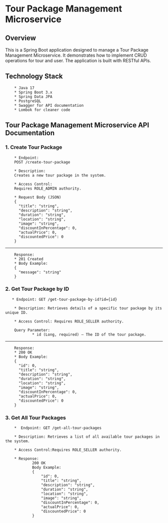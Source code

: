 # **Tour Package Management Microservice**

## **Overview**
This is a Spring Boot application designed to manage a Tour Package Management Microservice. 
It demonstrates how to implement CRUD operations for tour and user.
The application is built with RESTful APIs.

## **Technology Stack**
        * Java 17
        * Spring Boot 3.x
        * Spring Data JPA
        * PostgreSQL
        * Swagger for API documentation
        * Lombok for cleaner code
## Tour Package Management Microservice API Documentation 
### **1. Create Tour Package**

        * Endpoint:
        POST /create-tour-package

        * Description:
        Creates a new tour package in the system.

        * Access Control:
        Requires ROLE_ADMIN authority.

        * Request Body (JSON)
        {
          "title": "string",
          "description": "string",
          "duration": "string",
          "location": "string",
          "image": "string",
          "discountInPercentage": 0,
          "actualPrice": 0,
          "discountedPrice": 0
        }
---------------------------------------------------------
        Response:
        * 201 Created
        * Body Example:
        {
          "message": "string"
        }

### **2. Get Tour Package by ID**
       * Endpoint: GET /get-tour-package-by-id?id={id}

        * Description: Retrieves details of a specific tour package by its unique ID.

        * Access Control: Requires ROLE_SELLER authority.

        Query Parameter:
                * id (Long, required) — The ID of the tour package.

-------------------------------------------
        Response:
        * 200 OK
        * Body Example:      
        {
          "id": 0,
          "title": "string",
          "description": "string",
          "duration": "string",
          "location": "string",
          "image": "string",
          "discountInPercentage": 0,
          "actualPrice": 0,
          "discountedPrice": 0
        }

### **3. Get All Tour Packages**

        *  Endpoint: GET /get-all-tour-packages
        
        * Description: Retrieves a list of all available tour packages in the system.
        
        * Access Control:Requires ROLE_SELLER authority.
        
        * Response:
                200 OK
                Body Example: 
                {
                    "id": 0,
                    "title": "string",
                    "description": "string",
                    "duration": "string",
                    "location": "string",
                    "image": "string",
                    "discountInPercentage": 0,
                    "actualPrice": 0,
                    "discountedPrice": 0
                }
        
        

